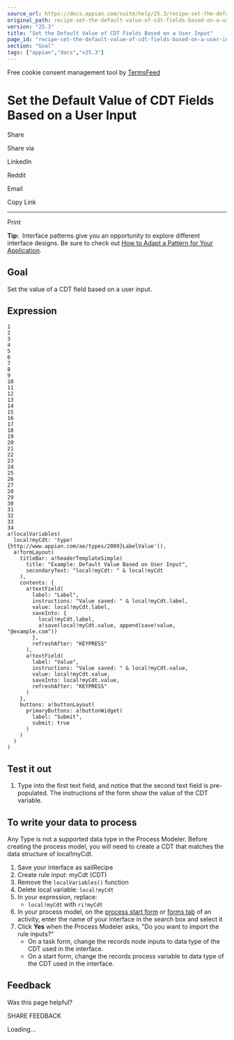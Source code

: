 ```yaml
---
source_url: https://docs.appian.com/suite/help/25.3/recipe-set-the-default-value-of-cdt-fields-based-on-a-user-input.html
original_path: recipe-set-the-default-value-of-cdt-fields-based-on-a-user-input.html
version: "25.3"
title: "Set the Default Value of CDT Fields Based on a User Input"
page_id: "recipe-set-the-default-value-of-cdt-fields-based-on-a-user-input"
section: "Goal"
tags: ["appian","docs","v25.3"]
---
```



Free cookie consent management tool by [TermsFeed](https://www.termsfeed.com/)

# Set the Default Value of CDT Fields Based on a User Input

Share

Share via

LinkedIn

Reddit

Email

Copy Link

* * *

Print

**Tip:**  Interface patterns give you an opportunity to explore different interface designs. Be sure to check out [How to Adapt a Pattern for Your Application](Adapt_a_SAIL_Recipe_to_Work_with_My_Applications.html).

## Goal

Set the value of a CDT field based on a user input.

## Expression

```
1
2
3
4
5
6
7
8
9
10
11
12
13
14
15
16
17
18
19
20
21
22
23
24
25
26
27
28
29
30
31
32
33
34
a!localVariables(
  local!myCdt: 'type!{http://www.appian.com/ae/types/2009}LabelValue'(),
  a!formLayout(
    titleBar: a!headerTemplateSimple(
      title: "Example: Default Value Based on User Input",
      secondaryText: "local!myCdt: " & local!myCdt
    ),
    contents: {
      a!textField(
        label: "Label",
        instructions: "Value saved: " & local!myCdt.label,
        value: local!myCdt.label,
        saveInto: {
          local!myCdt.label,
          a!save(local!myCdt.value, append(save!value, "@example.com"))
        },
        refreshAfter: "KEYPRESS"
      ),
      a!textField(
        label: "Value",
        instructions: "Value saved: " & local!myCdt.value,
        value: local!myCdt.value,
        saveInto: local!myCdt.value,
        refreshAfter: "KEYPRESS"
      )
    },
    buttons: a!buttonLayout(
      primaryButtons: a!buttonWidget(
        label: "Submit",
        submit: true
      )
    )
  )
)
```

## Test it out

1.  Type into the first text field, and notice that the second text field is pre-populated. The instructions of the form show the value of the CDT variable.

## To write your data to process

Any Type is not a supported data type in the Process Modeler. Before creating the process model, you will need to create a CDT that matches the data structure of local!myCdt.

1.  Save your interface as sailRecipe
2.  Create rule input: myCdt (CDT)
3.  Remove the `localVariables()` function
4.  Delete local variable: `local!myCdt`
5.  In your expression, replace:
    -   `local!myCdt` with `ri!myCdt`
6.  In your process model, on the [process start form](process-model-object.html#process-start-form-tab) or [forms tab](Process_Node_and_Smart_Service_Properties.html#forms-tab) of an activity, enter the name of your interface in the search box and select it
7.  Click **Yes** when the Process Modeler asks, "Do you want to import the rule inputs?"
    -   On a task form, change the records node inputs to data type of the CDT used in the interface.
    -   On a start form, change the records process variable to data type of the CDT used in the interface.

## Feedback

Was this page helpful?

SHARE FEEDBACK

Loading...